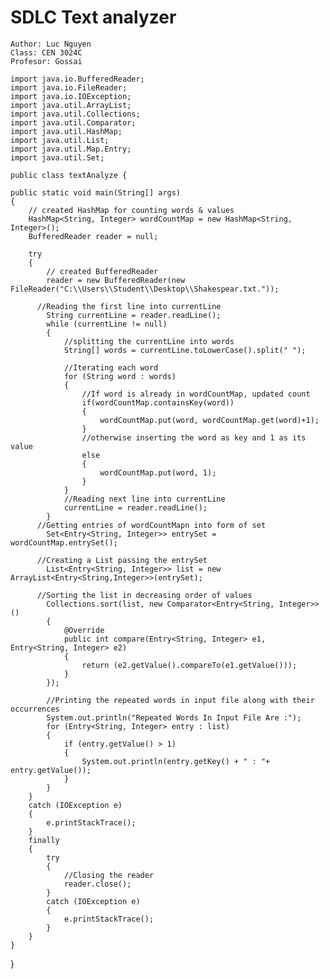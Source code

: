 # SDLC Text analyzer
	
	Author: Luc Nguyen
	Class: CEN 3024C
	Profesor: Gossai
	
    import java.io.BufferedReader;
    import java.io.FileReader;
    import java.io.IOException;
    import java.util.ArrayList;
    import java.util.Collections;
    import java.util.Comparator;
    import java.util.HashMap;
    import java.util.List;
    import java.util.Map.Entry;
    import java.util.Set;

    public class textAnalyze {

	public static void main(String[] args) 
    {   
		// created HashMap for counting words & values
        HashMap<String, Integer> wordCountMap = new HashMap<String, Integer>();
        BufferedReader reader = null;
         
        try
        {
        	// created BufferedReader 
            reader = new BufferedReader(new FileReader("C:\\Users\\Student\\Desktop\\Shakespear.txt."));
             
          //Reading the first line into currentLine
            String currentLine = reader.readLine();
            while (currentLine != null)
            {   
                //splitting the currentLine into words  
                String[] words = currentLine.toLowerCase().split(" ");
                
                //Iterating each word
                for (String word : words)
                {
                    //If word is already in wordCountMap, updated count
                    if(wordCountMap.containsKey(word))
                    {
                    	wordCountMap.put(word, wordCountMap.get(word)+1);
                    }
                    //otherwise inserting the word as key and 1 as its value
                    else
                    {
                        wordCountMap.put(word, 1);
                    }
                }
                //Reading next line into currentLine
                currentLine = reader.readLine();
            }
          //Getting entries of wordCountMapn into form of set
            Set<Entry<String, Integer>> entrySet = wordCountMap.entrySet();
            
          //Creating a List passing the entrySet
            List<Entry<String, Integer>> list = new ArrayList<Entry<String,Integer>>(entrySet);
            
          //Sorting the list in decreasing order of values 
            Collections.sort(list, new Comparator<Entry<String, Integer>>() 
            {
                @Override
                public int compare(Entry<String, Integer> e1, Entry<String, Integer> e2) 
                {
                    return (e2.getValue().compareTo(e1.getValue()));
                }
            });
   
            //Printing the repeated words in input file along with their occurrences 
            System.out.println("Repeated Words In Input File Are :");
            for (Entry<String, Integer> entry : list) 
            {
            	if (entry.getValue() > 1)
                {
            		System.out.println(entry.getKey() + " : "+ entry.getValue());
                }
            }
        } 
        catch (IOException e) 
        {
            e.printStackTrace();
        }
        finally
        {
            try
            {
            	//Closing the reader
                reader.close();           
            }
            catch (IOException e) 
            {
                e.printStackTrace();
            }
        }
    }
}
